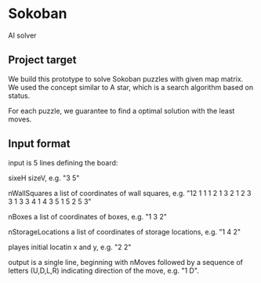 # Sokoban
AI solver
## Project target
We build this prototype to solve Sokoban puzzles with given map matrix. We used the concept similar to A star, which is a search algorithm based on status.

For each puzzle, we guarantee to find a optimal solution with the least moves.

## Input format
input is 5 lines defining the board:

sixeH sizeV, e.g. "3 5"

nWallSquares a list of coordinates of wall squares, e.g. "12 1 1 1 2 1 3 2 1 2 3 3 1 3 3 4 1 4 3 5 1 5 2 5 3"

nBoxes a list of coordinates of boxes, e.g. "1 3 2"

nStorageLocations a list of coordinates of storage locations, e.g. "1 4 2"

playes initial locatin x and y, e.g. "2 2"

output is a single line, beginning with nMoves followed by a sequence of letters (U,D,L,R) indicating direction of the move, e.g. "1 D".
